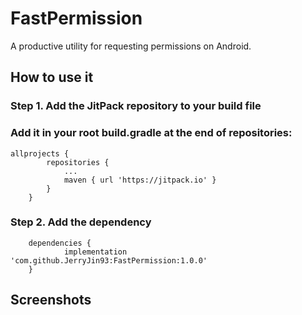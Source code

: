 # FastPermission
A productive utility for requesting permissions on Android.

## How to use it

### Step 1. Add the JitPack repository to your build file

### Add it in your root build.gradle at the end of repositories:
```
allprojects {
		repositories {
			...
			maven { url 'https://jitpack.io' }
		}
	}
```

### Step 2. Add the dependency
```
	dependencies {
	        implementation 'com.github.JerryJin93:FastPermission:1.0.0'
	}

```

## Screenshots

